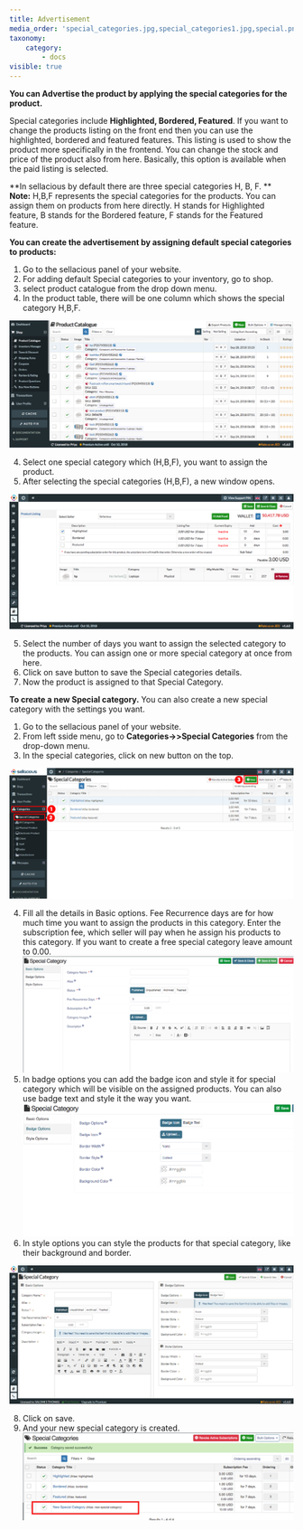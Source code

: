 ```yaml
---
title: Advertisement
media_order: 'special_categories.jpg,special_categories1.jpg,special.png,special1.png,Screen Shot 2020-05-25 at 12.17.56 PM.png,Screen Shot 2020-05-25 at 12.18.02 PM.png,Screen Shot 2020-05-25 at 12.18.18 PM.png'
taxonomy:
    category:
        - docs
visible: true
---
```


**You can Advertise the product by applying the special categories for the product.**

Special categories include **Highlighted, Bordered, Featured**. If you want to change the products listing on the front end then you can use the highlighted, bordered and featured features. This listing is used to show the product more specifically in the frontend. You can change the stock and price of the product also from here. Basically, this option is available when the paid listing is selected.

**In sellacious by default there are three special categories H, B, F.
**
**Note:** H,B,F represents the special categories for the products. You can assign them on products from here directly.
H stands for Highlighted feature, B stands for the Bordered feature, F stands for the Featured feature.

**You can create the advertisement by assigning default special categories to products:**

1. Go to the sellacious panel of your website.
2. For adding default Special categories to your inventory, go to shop.
3. select product catalogue from the drop down menu.
4. In the product table, there will be one column which shows the special category H,B,F.

![](special.png)

4. Select one special category which (H,B,F), you want to assign the product.
5. After selecting the special categories (H,B,F), a new window opens.

![](special1.png)

5. Select the number of days you want to assign the selected category to the products. You can assign one or more special category at once from here.
6. Click on save button to save the Special categories details.
7. Now the product is assigned to that Special Category.

**To create a new Special category.**
You can also create a new special category with the settings you want.

1. Go to the sellacious panel of your website.
2. From left sside menu, go to **Categories->>Special Categories** from the drop-down menu.
3. In the special categories, click on new button on the top.

![](special_categories.jpg)

4. Fill all the details in Basic options. Fee Recurrence days are for how much time you want to assign the products in this category. Enter the subscription fee, which seller will pay when he assign his products to this category. If you want to create a free special category leave amount to 0.00.
![](Screen%20Shot%202020-05-25%20at%2012.17.56%20PM.png)
5. In badge options you can add the badge icon and style it for special category which will be visible on the assigned products. You can also use badge text and style it the way you want.
![](Screen%20Shot%202020-05-25%20at%2012.18.02%20PM.png)
7. In style options you can style the products for that special category, like their background and border.

![](special_categories1.jpg)

8. Click on save.
9. And your new special category is created.
![](screenshot-localhost-2020.05.25-12_26_33.png)